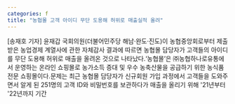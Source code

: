 ```yaml
---
categories: f
title: "농협몰 고객 아이디 무단 도용해 허위로 매출실적 올려"
---
```

[송재호 기자] 윤재갑 국회의원(더불어민주당 해남·완도·진도)이 농협중앙회로부터 제출받은 농업경제 계열사에 관한 자체감사 결과에 따르면 농협몰 담당자가 고객들의 아이디를 무단 도용해 허위로 매출을 올려온 것으로 나타났다.‘농협몰’은 ㈜농협하나로유통에서 운영하는 온라인 쇼핑몰로 농가소득 증대 및 우수 농축산물을 공급하기 위한 농식품 전문 쇼핑몰이다.문제는 최근 농협몰 담당자가 신규회원 가입 과정에서 고객들을 도와주면서 알게 된 251명의 고객 ID와 비밀번호를 보관하다가 매출을 올리기 위해 &#39;21년부터 &#39;22년까지 기간